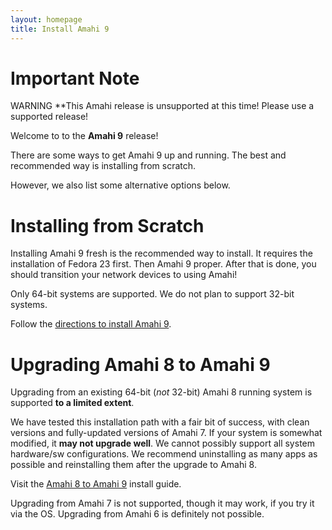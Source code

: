 ```yaml
---
layout: homepage
title: Install Amahi 9
---
```


# Important Note

<span class="label label-important">WARNING</span>
**This Amahi release is unsupported at this time! Please use a supported release!

Welcome to to the **Amahi 9** release!

There are some ways to get Amahi 9 up and running. The best and recommended way is installing from scratch.

However, we also list some alternative options below.

# Installing from Scratch

Installing Amahi 9 fresh is the recommended way to install. It requires the installation of Fedora 23 first. Then Amahi 9 proper. After that is done, you should transition your network devices to using Amahi!

Only 64-bit systems are supported. We do not plan to support 32-bit systems.

Follow the [directions to install Amahi 9](https://wiki.amahi.org/index.php/Amahi_9_Install).

# Upgrading Amahi 8 to Amahi 9

Upgrading from an existing 64-bit (_not_ 32-bit) Amahi 8 running system is supported **to a limited extent**.

We have tested this installation path with a fair bit of success, with clean versions and fully-updated versions of Amahi 7. If your system is somewhat modified, it **may not upgrade well**. We cannot possibly support all system hardware/sw configurations. We recommend uninstalling as many apps as possible and reinstalling them after the upgrade to Amahi 8.

Visit the [Amahi 8 to Amahi 9](https://wiki.amahi.org/index.php/Amahi_9_Upgrade) install guide.

Upgrading from Amahi 7 is not supported, though it may work, if you try it via the OS. Upgrading from Amahi 6 is definitely not possible.

